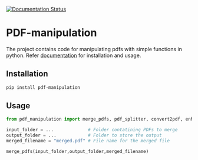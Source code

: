 [![Documentation Status](https://readthedocs.org/projects/pdf-manipulation/badge/?version=latest)](https://pdf-manipulation.readthedocs.io/?badge=latest)

# PDF-manipulation

The project contains code for manipulating pdfs with simple functions in python. Refer [documentation](https://pdf-manipulation.readthedocs.io/) for installation and usage.

## Installation

```bash
pip install pdf-manipulation
```

## Usage
```python
from pdf_manipulation import merge_pdfs, pdf_splitter, convert2pdf, enhance_image

input_folder = ...             # Folder contatining PDFs to merge
output_folder = ...            # Folder to store the output
merged_filename = "merged.pdf" # File name for the merged file

merge_pdfs(input_folder,output_folder,merged_filename)

```
